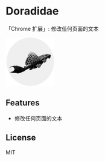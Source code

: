 <h1>Doradidae</h1>
<p>「Chrome 扩展」: 修改任何页面的文本</p>
<img src="https://raw.githubusercontent.com/RoberMac/Doradidae/master/icon_128.png" />


<h2>Features</h2>

<ul>
  <li>修改任何页面的文本</li>
</ul>



<h2>License</h2>

MIT
